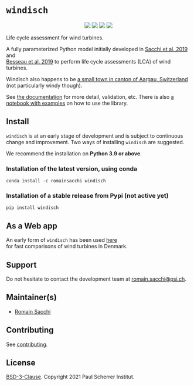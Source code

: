 # ``windisch``

<p align="center">
  <a href="https://badge.fury.io/py/windisch" target="_blank"><img src="https://badge.fury.io/py/windisch.svg"></a>
  <a href="https://github.com/romainsacchi/windisch" target="_blank"><img src="https://github.com/romainsacchi/windisch/actions/workflows/main.yml/badge.svg?branch=master"></a>
  <a href="https://coveralls.io/github/romainsacchi/windisch" target="_blank"><img src="https://coveralls.io/repos/github/romainsacchi/windisch/badge.svg"></a>
  <a href="https://windisch.readthedocs.io/en/latest/" target="_blank"><img src="https://readthedocs.org/projects/windisch/badge/?version=latest"></a>
 </p>

Life cycle assessment for wind turbines.

A fully parameterized Python model initially developed in [Sacchi et al. 2019](https://doi.org/10.1016/j.renene.2018.09.020) and  
[Besseau et al. 2019](https://doi.org/10.1016/j.rser.2019.03.030) to perform life cycle assessments (LCA) of wind turbines.

Windisch also happens to be [a small town in canton of Aargau, Switzerland](https://en.wikipedia.org/wiki/Windisch) (not particularly windy though).

See [the documentation](https://windisch.readthedocs.io/en/latest/index.html) for more detail, validation, etc.
There is also [a notebook with examples](https://github.com/romainsacchi/windisch/blob/main/examples/Examples.ipynb) on how to use the library.

## Install

``windisch`` is at an early stage of development and is subject to continuous change and improvement.
Two ways of installing ``windisch`` are suggested.

We recommend the installation on **Python 3.9 or above**.

### Installation of the latest version, using conda

    conda install -c romainsacchi windisch

### Installation of a stable release from Pypi (not active yet)

    pip install windisch

## As a Web app

An early form of ``windisch`` has been used [here](http://viewer.webservice-energy.org/lca-wind-dk/)  
for fast comparisons of wind turbines in Denmark.

## Support

Do not hesitate to contact the development team at [romain.sacchi@psi.ch](mailto:romain.sacchi@psi.ch).

## Maintainer(s)

* [Romain Sacchi](https://github.com/romainsacchi)

## Contributing

See [contributing](https://github.com/romainsacchi/windisch/blob/master/CONTRIBUTING.md).

## License

[BSD-3-Clause](https://github.com/romainsacchi/windisch/blob/master/LICENSE). Copyright 2021 Paul Scherrer Institut.
